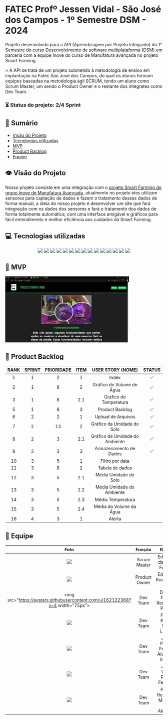 # FATEC Profº Jessen Vidal - São José dos Campos - 1º Semestre DSM - 2024

<p>Projeto desenvolvido para a API (Aprendizagem por Projeto Integrado) do 1° Semestre do curso Desenvolvimento de software multiplataforma (DSM) em parceria com a equipe Inove do curso de Manufatura avançada no projeto Smart Farming<p>
> A API se trata de um projeto submetido à metodologia de ensino em implantação na Fatec São José dos Campos, do qual os alunos formam equipes baseadas na metodologia ágil SCRUM, tendo um aluno como Scrum Master, um sendo o Product Owner e o restante dos integrates como Dev Team.



###  ⏳ Status do projeto: 2/4 Sprint
    

## 📑 Sumário
- [Visão do Projeto](#visao-do-projeto)
- [Tecnologias utilizadas](#tecnologias)
- [MVP](#mvp)
- [Product Backlog](#backlog)
- [Equipe](#equipe)

## 👁 Visão do Projeto <a name="visao-do-projeto"></a>
<p> Nosso projeto consiste em uma integração com o <a href="https://github.com/team-i9/Projeto-Smart-Farming">projeto Smart Farming do grupo Inove de Manufatura Avançada</a>, atualmente no projeto eles utilizam sensores para captação de dados e fazem o tratamento desses dados de forma manual, a ideia do nosso projeto é desenvolver um site que fará integração com os dados dos sensores e fará o tratamento dos dados de forma totalmente automática, com uma interface amigável e gráficos para fácil entendimento e melhor eficiência aos cuidados da Smart Farming.

## 💻 Tecnologias utilizadas <a name="tecnologias"></a>
<div align="center">
<img src="https://img.shields.io/badge/Discord-7289DA?style=for-the-badge&logo=discord&logoColor=white&color=ff3333">
<img src="https://img.shields.io/badge/Figma-F24E1E?style=for-the-badge&logo=figma&logoColor=white&color=ff3333">
<img src="https://img.shields.io/badge/GitHub-100000?style=for-the-badge&logo=github&logoColor=white&color=ff3333">
<img src="https://img.shields.io/badge/Microsoft_Excel-217346?style=for-the-badge&logo=microsoft-excel&logoColor=white&color=ff3333">
<img src="https://img.shields.io/badge/Microsoft_Teams-6264A7?style=for-the-badge&logo=microsoft-teams&logoColor=white&color=ff3333">
<img src="https://img.shields.io/badge/HTML-239120?style=for-the-badge&logo=html5&logoColor=white&color=ff3333">
<img src="https://img.shields.io/badge/CSS-239120?&style=for-the-badge&logo=css3&logoColor=white&color=ff3333">
<img src="https://img.shields.io/badge/Flask-000000?style=for-the-badge&logo=flask&logoColor=white&color=ff3333">
<img src="https://img.shields.io/badge/Python-00000?style=for-the-badge&logo=Python&logoColor=white&color=ff3333">
<img src="https://img.shields.io/badge/Jupyter-00000?style=for-the-badge&logo=Jupyter&logoColor=white&color=ff3333">
<img src="https://img.shields.io/badge/Bootstrap-00000?style=for-the-badge&logo=Bootstrap&logoColor=white&color=ff3333">
<img src="https://img.shields.io/badge/Pandas-00000?style=for-the-badge&logo=Pandas&logoColor=white&color=ff3333">
<img src="https://img.shields.io/badge/MySQL-0000?style=for-the-badge&logo=MySQL&logoColor=white&color=ff3333">
<img src="https://img.shields.io/badge/Docker-0000?style=for-the-badge&logo=Docker&logoColor=white&color=ff3333">
<img src="https://img.shields.io/badge/JavaScript-0000?style=for-the-badge&logo=javascript&logoColor=white&color=ff3333">


</div>

## 📌 MVP <a name="mvp"><a>
<img src="https://github.com/CyberScrums/Projeto-Smart-Farming/blob/main/docs/sprint/BD_sprint2.gif">

## 📜 Product Backlog <a name="backlog"><a>

| RANK | SPRINT | PRIORIDADE | ITEM | USER STORY (NOME) | STATUS |
| :---: | :----: | :---: | :---: | :----------------------------: | :----: |
| 1     | 1      | 2     | 1     | Index                          |  ✅    |
| 2     | 1      | 8     | 2     | Gráfico do Volume de Água      |  ✅    |
| 3     | 1      | 8     | 2.1   | Gráfico de Temperatura         |  ✅    |
| 5     | 1      | 8     | 3     | Product Backlog                |  ✅    |
| 6     | 2      | 2     | 1     | Upload de Arquivos             |  ✅    |
| 7     | 2      | 13    | 2     | Gráfico da Umidade do Solo     |  ✅    |
| 8     | 2      | 3     | 2.1   | Gráfico da Umidade do Ambiente |  ✅    |
| 9     | 2      | 3     | 3     | Armazenamento de Dados         |  ✅    |
| 10    | 3      | 5     | 1     | Filtro por data                |        |
| 11    | 3      | 8     | 2     | Tabela de dados                |        |
| 12    | 3      | 5     | 2.1   | Média Umidade do Solo          |        |
| 13    | 3      | 5     | 2.2   | Média Umidade do Ambiente      |        |
| 14    | 3      | 5     | 2.3   | Média Temperatura              |        |
| 15    | 3      | 5     | 2.4   | Média do Volume da Água        |        |
| 16    | 4      | 3     | 1     | Alerta                         |        |

## 👥 Equipe <a name="equipe"><a>
|  Foto        |     Função    |           Nome            |                            LinkedIn                            |                      GitHub                       |
| :----: | :-----------: | :-----------------------: | :------------------------------------------------------------: | :-----------------------------------------------: |
| <img src="https://avatars.githubusercontent.com/u/160733714?v=4" width="75px"> | Scrum Master  | Eduardo da Silva Fontes | [Linkedin](https://www.linkedin.com/in/eduardo-da-silva-fontes/)  | [GitHub](https://github.com/DuuhZero)           |
| <img src="https://avatars.githubusercontent.com/u/162118889?v=4" width="75px"> | Product Owner | Eduardo Kuwahara Jr. |  [Linkedin](https://www.linkedin.com/in/eduardo-kuwahara-3b2267303/)  | [GitHub](https://github.com/EduardoKuwahara) |
| <img src="https://avatars.githubusercontent.com/u/162122368?v=4 width="75px">   | Dev Team | Daniel Porto Renó Sás Piloto |  [Linkedin](https://www.linkedin.com/in/daniel-piloto-98b717226/)  | [GitHub](https://github.com/danprsp)          |
| <img src="https://avatars.githubusercontent.com/u/73435790?v=4" width="75px"> | Dev Team      | Fábio Kenjy Sato Lucas |  [Linkedin](https://www.linkedin.com/in/fabio-kenjy/)  |  [GitHub](https://github.com/FabioKenjjy)  |
| <img src="https://avatars.githubusercontent.com/u/119539664?v=4" width="75px">|Dev Team| João Pedro França Alves de Souza |  [Linkedin](https://www.linkedin.com/in/joão-pedro-frança-alves-de-souza-8700a62b3/)  | [GitHub](https://github.com/jofran2001)  |
| <img src="https://avatars.githubusercontent.com/u/162117916?v=4" width="75px"> | Dev Team      | João Vitor Rossi Ferreira |  [Linkedin](https://www.linkedin.com/in/joão-rossi-7311a0301/)  | [GitHub](https://github.com/rossilindo)    |
| <img src="https://avatars.githubusercontent.com/u/162117908?v=4" width="75px"> | Dev Team      | Paulo Henrique Martins de Almeida |  [Linkedin](https://www.linkedin.com/in/paulo-almeida-3102452a7/)  | [GitHub](https://github.com/pauloalmeida46)    |
